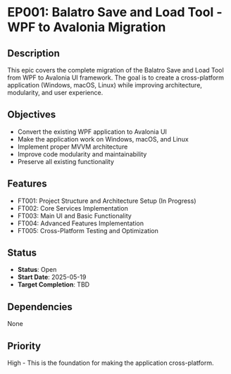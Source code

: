 # EP001: Balatro Save and Load Tool - WPF to Avalonia Migration

## Description
This epic covers the complete migration of the Balatro Save and Load Tool from WPF to Avalonia UI framework. The goal is to create a cross-platform application (Windows, macOS, Linux) while improving architecture, modularity, and user experience.

## Objectives
- Convert the existing WPF application to Avalonia UI
- Make the application work on Windows, macOS, and Linux
- Implement proper MVVM architecture
- Improve code modularity and maintainability
- Preserve all existing functionality

## Features
- FT001: Project Structure and Architecture Setup (In Progress)
- FT002: Core Services Implementation
- FT003: Main UI and Basic Functionality
- FT004: Advanced Features Implementation
- FT005: Cross-Platform Testing and Optimization

## Status
- **Status**: Open
- **Start Date**: 2025-05-19
- **Target Completion**: TBD

## Dependencies
None

## Priority
High - This is the foundation for making the application cross-platform.

